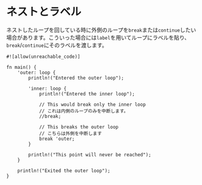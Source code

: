 <!--
# Nesting and labels
-->
# ネストとラベル

<!--
It's possible to `break` or `continue` outer loops when dealing with nested
loops. In these cases, the loops must be annotated with some `'label`, and the
label must be passed to the `break`/`continue` statement.
-->
ネストしたループを回している時に外側のループを`break`または`continue`したい場合があります。こういった場合には`label`を用いてループにラベルを貼り、`break`/`continue`にそのラベルを渡します。

```rust,editable
#![allow(unreachable_code)]

fn main() {
    'outer: loop {
        println!("Entered the outer loop");

        'inner: loop {
            println!("Entered the inner loop");

            // This would break only the inner loop
            // これは内側のループのみを中断します。
            //break;

            // This breaks the outer loop
            // こちらは外側を中断します
            break 'outer;
        }

        println!("This point will never be reached");
    }

    println!("Exited the outer loop");
}
```
